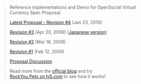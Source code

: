 <blockquote>
<p>Reference implementations and Demo for OpenSocial Virtual Currency Spec Proposal</p>

<p><a href='http://docs.google.com/View?id=dhcrsqrj_0d86fkdfv&hl=en'>Latest Proposal - <a href='https://code.google.com/p/opensocial-virtual-currency/source/detail?r=#4'>Revision #4</a> (Jan 23, 2010)</a></p>
<p><a href='https://docs.google.com/Doc?id=dfjcf7w4_10ddst9xd9&hl=en'><a href='https://code.google.com/p/opensocial-virtual-currency/source/detail?r=#3'>Revision #3</a> (Apr 20, 2009)</a>  (<a href='http://docs.google.com/View?id=dhsg598c_994hdb9pwcf'>Japanese version</a>)</p>
<p><a href='https://docs.google.com/Doc?id=dhcrsqrj_24gx7gjfm9&hl=en'><a href='https://code.google.com/p/opensocial-virtual-currency/source/detail?r=#2'>Revision #2</a> (Mar 18, 2009)</a></p>
<p><a href='https://docs.google.com/Doc?id=dfjcf7w4_18chdggmkh&hl=en'><a href='https://code.google.com/p/opensocial-virtual-currency/source/detail?r=#1'>Revision #1</a> (Feb 12, 2009)</a></p>
<p><a href='http://groups.google.com/group/opensocial-and-gadgets-spec/browse_thread/thread/07341f1716e50f4d#'>Proposal Discussion</a></p>
</blockquote>

<blockquote>
Read more from the <a href='http://blog.opensocial.org/2009/06/hi5-launches-hi5-coins-payment-platform.html'>official blog</a> and try<br>
<a href='http://hi5.com/friend/apps/entry/os.eq.rockyou.com/google_apps/pets/view/Pets_hi5.php'>RockYou Pets on hi5.com</a> to see how it works!<br>
</blockquote>